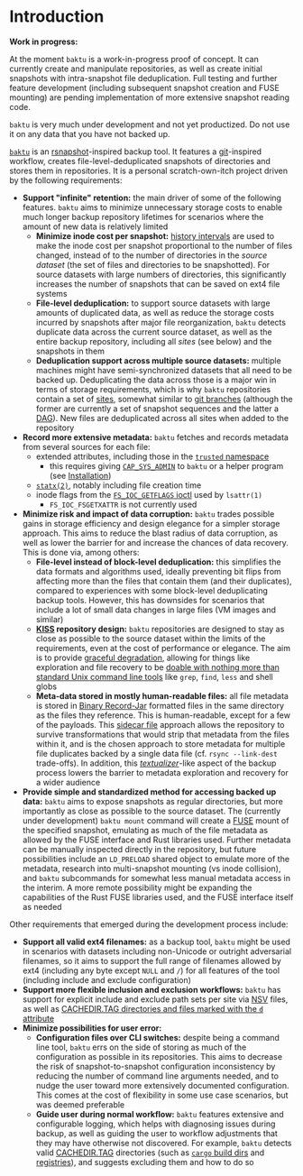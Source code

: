 # Introduction

<div class='warning'>

**Work in progress:**

At the moment `baktu` is a work-in-progress proof of concept. It can currently create and manipulate repositories, as well as create initial snapshots with intra-snapshot file deduplication. Full testing and further feature development (including subsequent snapshot creation and FUSE mounting) are pending implementation of more extensive snapshot reading code.

`baktu` is very much under development and not yet productized. Do not use it on any data that you have not backed up.
</div>

[`baktu`](https://github.com/OrthogonalScribe/baktu) is an [rsnapshot](https://rsnapshot.org/)-inspired backup tool. It features a [git](https://git-scm.com/)-inspired workflow, creates file-level-deduplicated snapshots of directories and stores them in repositories. It is a personal scratch-own-itch project driven by the following requirements:

* **Support "infinite" retention:** the main driver of some of the following features. `baktu` aims to minimize unnecessary storage costs to enable much longer backup repository lifetimes for scenarios where the amount of new data is relatively limited
    * **Minimize inode cost per snapshot:** [history intervals](repositories/v1/index.md#history-intervals) are used to make the inode cost per snapshot proportional to the number of files changed, instead of to the number of directories in the *source dataset* (the set of files and directories to be snapshotted). For source datasets with large numbers of directories, this significantly increases the number of snapshots that can be saved on ext4 file systems
    * **File-level deduplication:** to support source datasets with large amounts of duplicated data, as well as reduce the storage costs incurred by snapshots after major file reorganization, `baktu` detects duplicate data across the current source dataset, as well as the entire backup repository, including all *sites* (see below) and the snapshots in them
    * **Deduplication support across multiple source datasets:** multiple machines might have semi-synchronized datasets that all need to be backed up. Deduplicating the data across those is a major win in terms of storage requirements, which is why `baktu` repositories contain a set of [sites](repositories/v1/index.md#sites), somewhat similar to [git branches](https://git-scm.com/book/en/v2/Git-Branching-Branches-in-a-Nutshell) (although the former are currently a set of snapshot sequences and the latter a [DAG](https://en.wikipedia.org/wiki/Directed_acyclic_graph)). New files are deduplicated across all sites when added to the repository
* **Record more extensive metadata:** `baktu` fetches and records metadata from several sources for each file:
    * extended attributes, including those in the [`trusted` namespace](https://www.mankier.com/7/xattr#Description-Trusted_extended_attributes)
        * this requires giving [`CAP_SYS_ADMIN`](https://www.mankier.com/7/capabilities#Description-Capabilities_list) to `baktu` or a helper program (see [Installation](installation.md))
    * [`statx(2)`](https://www.mankier.com/2/statx), notably including file creation time
    * inode flags from the [`FS_IOC_GETFLAGS` ioctl](https://www.mankier.com/2/ioctl_iflags) used by `lsattr(1)`
        * `FS_IOC_FSGETXATTR` is not currently used
* **Minimize risk and impact of data corruption:** `baktu` trades possible gains in storage efficiency and design elegance for a simpler storage approach. This aims to reduce the blast radius of data corruption, as well as lower the barrier for and increase the chances of data recovery. This is done via, among others:
    * **File-level instead of block-level deduplication:** this simplifies the data formats and algorithms used, ideally preventing bit flips from affecting more than the files that contain them (and their duplicates), compared to experiences with some block-level deduplicating backup tools. However, this has downsides for scenarios that include a lot of small data changes in large files (VM images and similar)
    * **[KISS](https://en.wikipedia.org/wiki/KISS_principle) repository design:** `baktu` repositories are designed to stay as close as possible to the source dataset within the limits of the requirements, even at the cost of performance or elegance. The aim is to provide [graceful degradation](https://en.wikipedia.org/wiki/Graceful_degradation), allowing for things like exploration and file recovery to be [doable with nothing more than standard Unix command line tools](repositories/v1/access-with-unix-tools.md) like `grep`, `find`, `less` and shell globs
    * **Meta-data stored in mostly human-readable files:** all file metadata is stored in [Binary Record-Jar](repositories/v1/index.md#binary-record-jar-format) formatted files in the same directory as the files they reference. This is human-readable, except for a few of the payloads. This [sidecar file](https://en.wikipedia.org/wiki/Sidecar_file) approach allows the repository to survive transformations that would strip that metadata from the files within it, and is the chosen approach to store metadata for multiple file duplicates backed by a single data file (cf. `rsync --link-dest` trade-offs). In addition, this [*textualizer*](http://www.catb.org/esr/writings/taoup/html/ch06s02.html#id2914758)-like aspect of the backup process lowers the barrier to metadata exploration and recovery for a wider audience
* **Provide simple and standardized method for accessing backed up data:** `baktu` aims to expose snapshots as regular directories, but more importantly as close as possible to the source dataset. The (currently under development) `baktu mount` command will create a [FUSE](https://en.wikipedia.org/wiki/Filesystem_in_Userspace) mount of the specified snapshot, emulating as much of the file metadata as allowed by the FUSE interface and Rust libraries used. Further metadata can be manually inspected directly in the repository, but future possibilities include an `LD_PRELOAD` shared object to emulate more of the metadata, research into multi-snapshot mounting (vs inode collision), and `baktu` subcommands for somewhat less manual metadata access in the interim. A more remote possibility might be expanding the capabilities of the Rust FUSE libraries used, and the FUSE interface itself as needed

[self note: /etc/ld.so.preload can be used for system-wide deployment, also without the LD_PRELOAD limitations referenced in https://superuser.com/questions/1183037/what-is-does-ld-so-preload-do/1183252#1183252, example at https://www.baeldung.com/linux/ld_preload-trick-what-is#alternative-to-ldpreload]::

Other requirements that emerged during the development process include:

* **Support all valid ext4 filenames:** as a backup tool, `baktu` might be used in scenarios with datasets including non-Unicode or outright adversarial filenames, so it aims to support the full range of filenames allowed by ext4 (including any byte except `NULL` and `/`) for all features of the tool (including include and exclude configuration)
* **Support more flexible inclusion and exclusion workflows:** `baktu` has support for explicit include and exclude path sets per site via [NSV](repositories/v1/index.md#null-separated-values-format) files, as well as [CACHEDIR.TAG directories and files marked with the `d` attribute](quick-start.md#other-exclusion-criteria)
* **Minimize possibilities for user error:**
    * **Configuration files over CLI switches:** despite being a command line tool, `baktu` errs on the side of storing as much of the configuration as possible in its repositories. This aims to decrease the risk of snapshot-to-snapshot configuration inconsistency by reducing the number of command line arguments needed, and to nudge the user toward more extensively documented configuration. This comes at the cost of flexibility in some use case scenarios, but was deemed preferable
    * **Guide user during normal workflow:** `baktu` features extensive and configurable logging, which helps with diagnosing issues during backup, as well as guiding the user to workflow adjustments that they may have otherwise not discovered. For example, `baktu` detects valid [CACHEDIR.TAG](https://bford.info/cachedir/) directories (such as [`cargo` build dirs](https://internals.rust-lang.org/t/pre-rfc-put-cachedir-tag-into-target/12262) and [registries](https://github.com/rust-lang/cargo/pull/10553)), and suggests excluding them and how to do so
